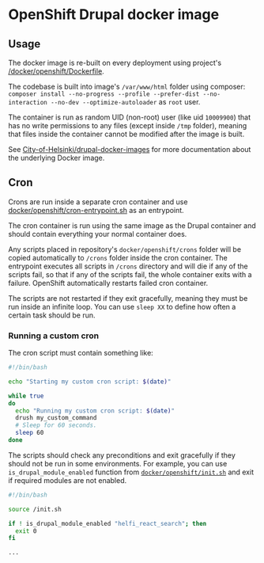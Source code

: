 # OpenShift Drupal docker image

## Usage

The docker image is re-built on every deployment using project's [/docker/openshift/Dockerfile](/docker/openshift/Dockerfile).

The codebase is built into image's `/var/www/html` folder using composer: `composer install --no-progress --profile --prefer-dist --no-interaction --no-dev --optimize-autoloader` as `root` user.

The container is run as random UID (non-root) user (like uid `10009900`) that has no write permissions to any files (except inside `/tmp` folder), meaning that files inside the container cannot be modified after the image is built.

See [City-of-Helsinki/drupal-docker-images](https://github.com/City-of-Helsinki/drupal-docker-images#openshift-drupal-docker-image) for more documentation about the underlying Docker image.

## Cron

Crons are run inside a separate cron container and use [docker/openshift/cron-entrypoint.sh](/docker/openshift/cron-entrypoint.sh) as an entrypoint.

The cron container is run using the same image as the Drupal container and should contain everything your normal container does.

Any scripts placed in repository's `docker/openshift/crons` folder will be copied automatically to `/crons` folder inside the cron container. The entrypoint executes all scripts in `/crons` directory and will die if any of the scripts fail, so that if any of the scripts fail, the whole container exits with a failure. OpenShift automatically restarts failed cron container.

The scripts are not restarted if they exit gracefully, meaning they must be run inside an infinite loop. You can use `sleep XX` to define how often a certain task should be run.

### Running a custom cron

The cron script must contain something like:

```bash
#!/bin/bash

echo "Starting my custom cron script: $(date)"

while true
do
  echo "Running my custom cron script: $(date)"
  drush my_custom_command
  # Sleep for 60 seconds.
  sleep 60
done
```

The scripts should check any preconditions and exit gracefully if they should not be run in some environments. For example, you can use `is_drupal_module_enabled` function from [`docker/openshift/init.sh`](/docker/openshift/init.sh) and exit if required modules are not enabled.

```bash
#!/bin/bash

source /init.sh

if ! is_drupal_module_enabled "helfi_react_search"; then
  exit 0
fi

...
```

